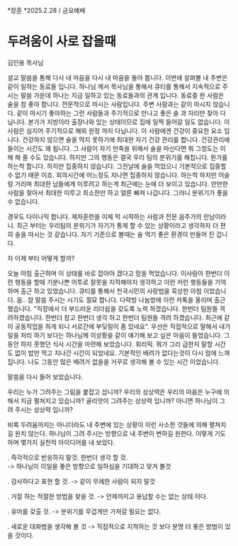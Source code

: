 *장훈 *2025.2.28 / 금요예배  
# 두려움이 사로 잡을때
 김인용 목사님

설교 말씀을 통해 다시 내 마음을 다시 내 마음을 돌아 봅니다. 이번에 살펴볼 내 주변은 같이 일하는 동료들 입니다. 하나님 께서 목사님을 통해서 큐티를 통해서 지속적으로 주시는 말씀 가운데 하나는 지금 일하고 있는 동료들과의 관계 입니다. 동료중 한 사람은 술을 참 좋아 합니다. 전문적으로 마시는 사람입니다. 주변 사람과는 같이 마시지 않습니다. 같이 마시기 좋아하는 그런 사람들과 주기적으로 만나고 좋은 술 과 자리만 찾아 다닙니다. 본가가 지방이라 출장나와 있는 상태이므로 집에 일찍 들어갈 일도 없습니다. 이 사람은 심지어 주기적으로 해외 원정 까지 다닙니다. 이 사람에겐 건강이 중요한 요소 입니다. 건강하지 않으면 술을 먹지 못하기에 최대한 자기 건강 관리를 합니다. 건강관리에 들이는 시간도 꽤 됩니다.  그 사람이 자기 만족을 위해서 술을 마신다면 뭐 그정도는 이해 해 줄 수도 있습니다. 하지만 그의 행동은 결국 우리 팀의 분위기를 해칩니다. 뭔가를 하는척 합니다. 하지만 집중하지 않습니다. 그전날에 술을 먹었으니 기본적으로 집중할 수 없기 때문 이죠. 회의시간에 어느정도 지나면 집중하지 않습니다. 하는척 하지만 어슬렁 거리며 최대한 남들에게 미루려고 하는게 최근에는 눈에 더 보이고 있습니다. 만만한 사람을 찾아서 최대한 미루고 최소한만 하고 얼른 빠져 나갑니다. 그러니 분위기가 좋을 수 없습니다. 

경우도 다이나믹 합니다. 제자훈련을 이제 막 시작하는 사람과 전문 음주가의 만남이라니. 최근 부터는 우리팀의 분위기가 자기가 통제 할 수 있는 상황이라고 생각하자 더 편히 술을 마시는 것 같습니다. 자기 기준으로 볼때는 술 먹기 좋은 환경이 만들어 진 겁니다. 

자 이제 부터 어떻게 할까? 

오늘 아침 출근하며 이 상태를 바로 잡아야 겠다고 맘을 먹었습니다. 이사람이 한번더 이런 행동을 할때 기분나쁜 어투로 잘못을 지적해야지 생각하고 이런 저런 행동들을 기억하며 출근 하고 있었습니다. 큐티를 통해서 천국시민의 사랑법을 묵상한 아침 이었습니다. 음.. 참 말씀 주시는 시기도 절묘 합니다.  다락방 나눔방에 이런 카톡을 올리며 출근 했습니다. "직장에서 더 부드러운 리더쉽을 갖도록 노력 하겠습니다. 한번더 팀원들 격려하겠습니다. 한번더 참고 한번더 생각 하고 한번더 팀원들 격려 하겠습니다. 최근에 같이 공동작업을 하게 되니 서로간에 부딪힘이 좀 있네요". 우선은 직접적으로 말해서 내가 일을 처리 하기 보다는 하나님께 이상황을 같이 얘기해 보고 싶은 마음이 들었습니다. 그동안 하지 못했던 식사 시간을 마련해 보았습니다. 휘리릭. 뭐가 그리 급한지 말할 시간도 없이 밥만 먹고 지나간 시간이 되었네요. 기본적인 배려가 없다는것이 다시 맘에 느껴 집니다. 나도 그동안 많은 배려가 없을을 거꾸로 생각해 볼 수 있는 시간 이었습니다. 

말씀을 다시 들어 보았습니다. 

우리는 누가 그려주는 그림을 붙잡고 삽니까? 우리의 상상력은 우리의 마음은 누구에 의해서 지금 펼쳐지고 있습니까? 골리앗이 그려주는 상상력 입니까? 아니면 하나님이 그려 주시는 상상력 입니까?
 
비록 두려움까지는 아니더라도 내 주변에 있는 상황이 이런 사소한 것들에 의해 펼쳐지길 원치 않는다. 하나님이 그려 주시는 방향으로 내 주변이 변하길 원한다. 이렇게 기도하며 몇가지 실천적 아이디어를 내 보았다.
 
. 즉각적으로 반응하지 말것. 한번더 생각 할 것.  
    -> 하나님이 이일을 좋은 방향으로 일하심을 기대하고 맞겨 볼것
    
. 감사하다고 표현 할 것.
    -> 같이 무례한 사람이 되지 말것
    
. 거절 하는 적절한 방법을 찾을 것. 
    -> 언제까지고 용납할 수는 없는 상태 이다. 
    
. 유머를 갖출 것. 
    -> 분위기를 무겁게만 가져갈 필요는 없다.
    
. 새로운 대화법을 생각해 볼 것 
    -> 직접적으로 지적하는 것 보다 분명 더 좋은 방법이 있을 것이다. 

